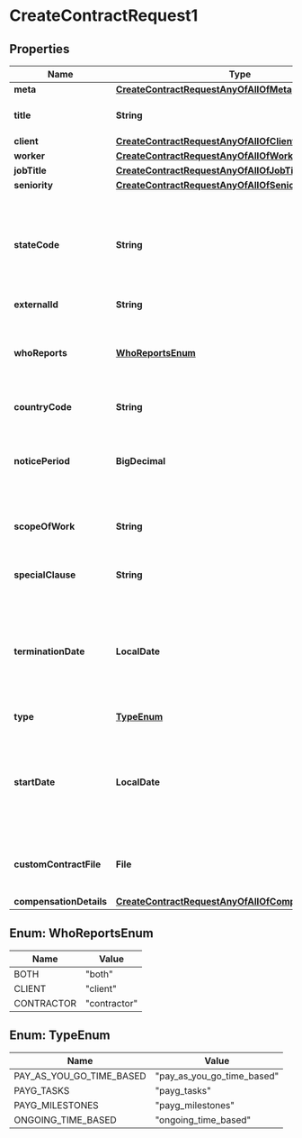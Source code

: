 

# CreateContractRequest1


## Properties

| Name | Type | Description | Notes |
|------------ | ------------- | ------------- | -------------|
|**meta** | [**CreateContractRequestAnyOfAllOfMeta**](CreateContractRequestAnyOfAllOfMeta.md) |  |  |
|**title** | **String** | The title of the contract. |  |
|**client** | [**CreateContractRequestAnyOfAllOfClient**](CreateContractRequestAnyOfAllOfClient.md) |  |  |
|**worker** | [**CreateContractRequestAnyOfAllOfWorker**](CreateContractRequestAnyOfAllOfWorker.md) |  |  [optional] |
|**jobTitle** | [**CreateContractRequestAnyOfAllOfJobTitle**](CreateContractRequestAnyOfAllOfJobTitle.md) |  |  |
|**seniority** | [**CreateContractRequestAnyOfAllOfSeniority**](CreateContractRequestAnyOfAllOfSeniority.md) |  |  [optional] |
|**stateCode** | **String** | The state or province code. Use country lookup endpoint to retrieve state codes. |  [optional] |
|**externalId** | **String** | External Id. |  [optional] |
|**whoReports** | [**WhoReportsEnum**](#WhoReportsEnum) | Flag to indicate who is supposed to provide regular reports |  [optional] |
|**countryCode** | **String** | Country code. |  [optional] |
|**noticePeriod** | **BigDecimal** | Days before to notice the termination of contract for eather party. |  [optional] |
|**scopeOfWork** | **String** | Describe the work to be performed. |  [optional] |
|**specialClause** | **String** | Enter any special clause you may have. |  [optional] |
|**terminationDate** | **LocalDate** | Short date in format ISO-8601 (YYYY-MM-DD). For example: 2022-12-31. |  [optional] |
|**type** | [**TypeEnum**](#TypeEnum) | Type of contract |  |
|**startDate** | **LocalDate** | Short date in format ISO-8601 (YYYY-MM-DD). For example: 2022-12-31. |  |
|**customContractFile** | **File** | Upload the file you want to attach to this entry. |  |
|**compensationDetails** | [**CreateContractRequestAnyOfAllOfCompensationDetails**](CreateContractRequestAnyOfAllOfCompensationDetails.md) |  |  |



## Enum: WhoReportsEnum

| Name | Value |
|---- | -----|
| BOTH | &quot;both&quot; |
| CLIENT | &quot;client&quot; |
| CONTRACTOR | &quot;contractor&quot; |



## Enum: TypeEnum

| Name | Value |
|---- | -----|
| PAY_AS_YOU_GO_TIME_BASED | &quot;pay_as_you_go_time_based&quot; |
| PAYG_TASKS | &quot;payg_tasks&quot; |
| PAYG_MILESTONES | &quot;payg_milestones&quot; |
| ONGOING_TIME_BASED | &quot;ongoing_time_based&quot; |



